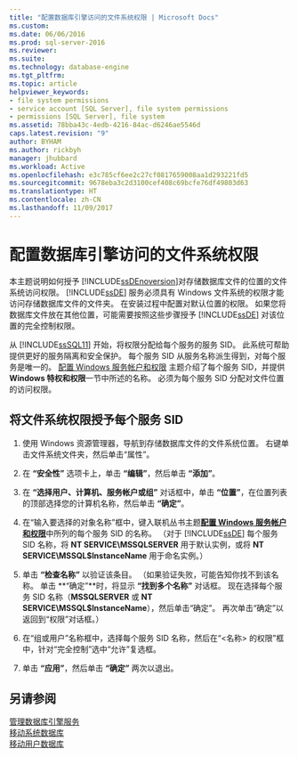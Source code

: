 ```yaml
---
title: "配置数据库引擎访问的文件系统权限 | Microsoft Docs"
ms.custom: 
ms.date: 06/06/2016
ms.prod: sql-server-2016
ms.reviewer: 
ms.suite: 
ms.technology: database-engine
ms.tgt_pltfrm: 
ms.topic: article
helpviewer_keywords:
- file system permissions
- service account [SQL Server], file system permissions
- permissions [SQL Server], file system
ms.assetid: 78bba43c-4edb-4216-84ac-d6246ae5546d
caps.latest.revision: "9"
author: BYHAM
ms.author: rickbyh
manager: jhubbard
ms.workload: Active
ms.openlocfilehash: e3c785cf6ee2c27cf0817659008aa1d293221fd5
ms.sourcegitcommit: 9678eba3c2d3100cef408c69bcfe76df49803d63
ms.translationtype: HT
ms.contentlocale: zh-CN
ms.lasthandoff: 11/09/2017
---
```

# <a name="configure-file-system-permissions-for-database-engine-access"></a>配置数据库引擎访问的文件系统权限
  本主题说明如何授予 [!INCLUDE[ssDEnoversion](../../includes/ssdenoversion-md.md)]对存储数据库文件的位置的文件系统访问权限。 [!INCLUDE[ssDE](../../includes/ssde-md.md)] 服务必须具有 Windows 文件系统的权限才能访问存储数据库文件的文件夹。 在安装过程中配置对默认位置的权限。 如果您将数据库文件放在其他位置，可能需要按照这些步骤授予 [!INCLUDE[ssDE](../../includes/ssde-md.md)] 对该位置的完全控制权限。  
  
 从 [!INCLUDE[ssSQL11](../../includes/sssql11-md.md)] 开始，将权限分配给每个服务的服务 SID。 此系统可帮助提供更好的服务隔离和安全保护。 每个服务 SID 从服务名称派生得到，对每个服务是唯一的。 [配置 Windows 服务帐户和权限](../../database-engine/configure-windows/configure-windows-service-accounts-and-permissions.md) 主题介绍了每个服务 SID，并提供 **Windows 特权和权限**一节中所述的名称。 必须为每个服务 SID 分配对文件位置的访问权限。  
  
## <a name="to-grant-file-system-permission-to-the-per-service-sid"></a>将文件系统权限授予每个服务 SID  
  
1.  使用 Windows 资源管理器，导航到存储数据库文件的文件系统位置。 右键单击文件系统文件夹，然后单击“属性”。  
  
2.  在 **“安全性”** 选项卡上，单击 **“编辑”**，然后单击 **“添加”**。  
  
3.  在 **“选择用户、计算机、服务帐户或组”** 对话框中，单击 **“位置”**，在位置列表的顶部选择您的计算机名称，然后单击 **“确定”**。  
  
4.  在“输入要选择的对象名称”框中，键入联机丛书主题[**配置 Windows 服务帐户和权限**](../../database-engine/configure-windows/configure-windows-service-accounts-and-permissions.md)中所列的每个服务 SID 的名称。 （对于 [!INCLUDE[ssDE](../../includes/ssde-md.md)] 每个服务 SID 名称，将 **NT SERVICE\MSSQLSERVER** 用于默认实例，或将 **NT SERVICE\MSSQL$InstanceName** 用于命名实例。）  
  
5.  单击 **“检查名称”** 以验证该条目。 （如果验证失败，可能告知你找不到该名称。 单击 **“确定”**时，将显示 **“找到多个名称”** 对话框。 现在选择每个服务 SID 名称（**MSSQLSERVER** 或 **NT SERVICE\MSSQL$InstanceName**），然后单击“确定”。  再次单击“确定”以返回到“权限”对话框。）   
6.  在“组或用户”名称框中，选择每个服务 SID 名称，然后在“\<名称> 的权限”框中，针对“完全控制”选中“允许”复选框。  
  
7. 单击 **“应用”**，然后单击 **“确定”** 两次以退出。  
  
## <a name="see-also"></a>另请参阅  
 [管理数据库引擎服务](../../database-engine/configure-windows/manage-the-database-engine-services.md)   
 [移动系统数据库](../../relational-databases/databases/move-system-databases.md)   
 [移动用户数据库](../../relational-databases/databases/move-user-databases.md)  
  
  
